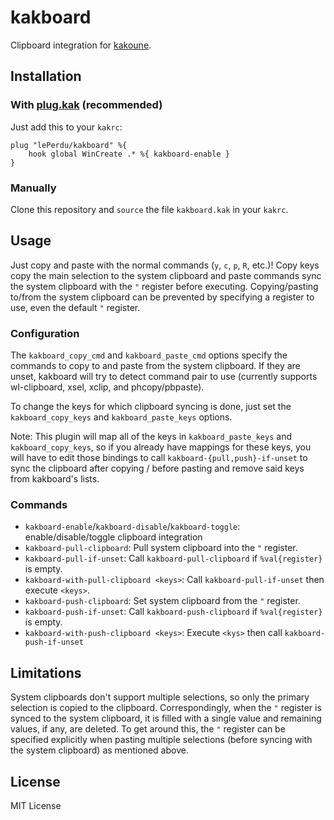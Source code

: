 # kakboard

Clipboard integration for [kakoune](https://kakoune.org).


## Installation

### With [plug.kak](https://github.com/andreyorst/plug.kak) (recommended)

Just add this to your `kakrc`:
```
plug "lePerdu/kakboard" %{
    hook global WinCreate .* %{ kakboard-enable }
}
```

### Manually

Clone this repository and `source` the file `kakboard.kak` in your `kakrc`.


## Usage

Just copy and paste with the normal commands (`y`, `c`, `p`, `R`, etc.)! Copy
keys copy the main selection to the system clipboard and paste commands sync the
system clipboard with the `"` register before executing. Copying/pasting to/from
the system clipboard can be prevented by specifying a register to use, even the
default `"` register.

### Configuration

The `kakboard_copy_cmd` and `kakboard_paste_cmd` options specify the commands to
copy to and paste from the system clipboard. If they are unset, kakboard will
try to detect command pair to use (currently supports wl-clipboard, xsel, xclip,
and phcopy/pbpaste).

To change the keys for which clipboard syncing is done, just set the
`kakboard_copy_keys` and `kakboard_paste_keys` options.

Note: This plugin will map all of the keys in `kakboard_paste_keys` and
`kakboard_copy_keys`, so if you already have mappings for these keys, you will
have to edit those bindings to call `kakboard-{pull,push}-if-unset` to sync the
clipboard after copying / before pasting and remove said keys from kakboard's
lists.

### Commands

- `kakboard-enable`/`kakboard-disable`/`kakboard-toggle`: enable/disable/toggle
  clipboard integration
- `kakboard-pull-clipboard`: Pull system clipboard into the `"` register.
- `kakboard-pull-if-unset`: Call `kakboard-pull-clipboard` if
  `%val{register}` is empty.
- `kakboard-with-pull-clipboard <keys>`: Call `kakboard-pull-if-unset` then
  execute `<keys>`.
- `kakboard-push-clipboard`: Set system clipboard from the `"` register.
- `kakboard-push-if-unset`: Call `kakboard-push-clipboard` if
  `%val{register}` is empty.
- `kakboard-with-push-clipboard <keys>`: Execute `<kys>` then call
  `kakboard-push-if-unset`


## Limitations

System clipboards don't support multiple selections, so only the primary
selection is copied to the clipboard. Correspondingly, when the `"` register is
synced to the system clipboard, it is filled with a single value and remaining
values, if any, are deleted. To get around this, the `"` register can be
specified explicitly when pasting multiple selections (before syncing with the
system clipboard) as mentioned above.


## License

MIT License
